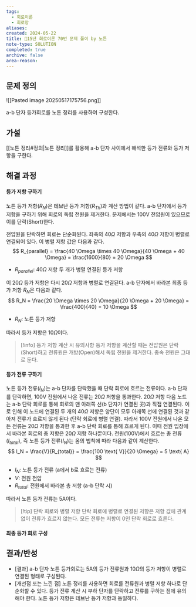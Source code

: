 ```yaml
---
tags:
  - 회로이론
  - 회로망
aliases:
created: 2024-05-22
title: 🔬15년 회로이론 70번 문제 풀이 by 노튼
note-type: SOLUTION
completed: true
archive: false
area-reason:
---
```


## 문제 정의
![[Pasted image 20250517175756.png]]

a-b 단자 등가회로를 노튼 정리를 사용하여 구성한다.

## 가설
[[노튼 정리#정의|노튼 정리]]를 활용해 a-b 단자 사이에서 해석한 등가 전류와 등가 저항을 구한다.

## 해결 과정
#### 등가 저항 구하기

노튼 등가 저항($R_N$)은 테브난 등가 저항($R_{Th}$)과 계산 방법이 같다. a-b 단자에서 등가 저항을 구하기 위해 회로의 독립 전원을 제거한다. 문제에서는 100$\text{V}$ 전압원이 있으므로 이를 단락(Short)한다.

전압원을 단락하면 회로는 단순화된다. 좌측의 40$\Omega$ 저항과 우측의 40$\Omega$ 저항이 병렬로 연결되어 있다. 이 병렬 저항 값은 다음과 같다.
$$
R_{parallel} = \frac{40 \Omega \times 40 \Omega}{40 \Omega + 40 \Omega} = \frac{1600}{80} = 20 \Omega
$$
- $R_{parallel}$: 40$\Omega$ 저항 두 개가 병렬 연결된 등가 저항

이 20$\Omega$ 등가 저항은 다시 20$\Omega$ 저항과 병렬로 연결된다. a-b 단자에서 바라본 최종 등가 저항 $R_N$은 다음과 같다.
$$
R_N = \frac{20 \Omega \times 20 \Omega}{20 \Omega + 20 \Omega} = \frac{400}{40} = 10 \Omega
$$
- $R_N$: 노튼 등가 저항

따라서 등가 저항은 10$\Omega$이다.

>[!info] 등가 저항 계산 시 유의사항
>등가 저항을 계산할 때는 전압원은 단락(Short)하고 전류원은 개방(Open)해서 독립 전원을 제거한다. 종속 전원은 그대로 둔다.

#### 등가 전류 구하기

노튼 등가 전류($I_N$)는 a-b 단자를 단락했을 때 단락 회로에 흐르는 전류이다. a-b 단자를 단락하면, 100$\text{V}$ 전원에서 나온 전류는 20$\Omega$ 저항을 통과한다. 20$\Omega$ 저항 다음 노드는 a-b 단락 회로를 통해 회로의 맨 아래쪽 선(b 단자가 연결된 곳)과 직접 연결된다. 이로 인해 이 노드에 연결된 두 개의 40$\Omega$ 저항은 양단이 모두 아래쪽 선에 연결된 것과 같아져 전류가 흐르지 않게 된다 (단락 회로에 병렬 연결).
따라서 100$\text{V}$ 전원에서 나온 모든 전류는 20$\Omega$ 저항을 통과한 후 a-b 단락 회로를 통해 흐르게 된다. 이때 전원 입장에서 바라본 회로의 총 저항은 20$\Omega$ 저항 하나뿐이다.
전원(100$\text{V}$)에서 흐르는 총 전류($I_{total}$), 즉 노튼 등가 전류($I_N$)는 옴의 법칙에 따라 다음과 같이 계산한다.
$$
I_N = \frac{V}{R_{total}} = \frac{100 \text{ V}}{20 \Omega} = 5 \text{ A}
$$
- $I_N$: 노튼 등가 전류 (a에서 b로 흐르는 전류)
- $V$: 전원 전압
- $R_{total}$: 전원에서 바라본 총 저항 (a-b 단락 시)

따라서 노튼 등가 전류는 5$\text{A}$이다.

>[!tip] 단락 회로와 병렬 저항
>단락 회로에 병렬로 연결된 저항은 저항 값에 관계없이 전류가 흐르지 않는다. 모든 전류는 저항이 0인 단락 회로로 흐른다.

#### 최종 등가 회로 구성



## 결과/반성
- [결과] a-b 단자 노튼 등가회로는 5$\text{A}$의 등가 전류원과 10$\Omega$의 등가 저항이 병렬로 연결된 형태로 구성된다.
- [개선점 또는 느낀 점] 노튼 정리를 사용하면 회로를 전류원과 병렬 저항 하나로 단순화할 수 있다. 등가 전류 계산 시 부하 단자를 단락하고 전류를 구하는 점에 유의해야 한다. 노튼 등가 저항은 테브난 등가 저항과 동일하다.